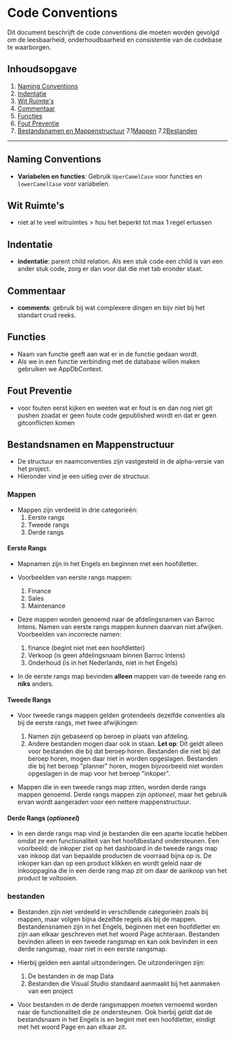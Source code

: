 # Code Conventions

Dit document beschrijft de code conventions die moeten worden gevolgd om de leesbaarheid, onderhoudbaarheid en consistentie van de codebase te waarborgen.

## Inhoudsopgave
1. [Naming Conventions](#naming-conventions)
2. [Indentatie](#indentatie)
3. [Wit Ruimte's](#witte-ruimte)
4. [Commentaar](#commentaar)
5. [Functies](#functies)
6. [Fout Preventie](#Fout-Preventie)
7. [Bestandsnamen en Mappenstructuur](#bestandsnamen-en-mappenstructuur)
   7.1[Mappen](#mappen)
   7.2[Bestanden](#bestanden)

---

## Naming Conventions
- **Variabelen en functies**: Gebruik `UperCamelCase` voor functies en `lowerCamelCase` voor variabelen.

## Wit Ruimte's
- niet al te veel witruimtes > hou het beperkt tot max 1 regel ertussen

## Indentatie
- **indentatie**: parent child relation. Als een stuk code een child is van een ander stuk code, zorg er dan voor dat die met tab eronder staat.

## Commentaar
- **comments**: gebruik bij wat complexere dingen en bijv niet bij het standart crud reeks.

## Functies
- Naam van functie geeft aan wat er in de functie gedaan wordt.
- Als we in een functie verbinding met de database willen maken gebruiken we AppDbContext.

## Fout Preventie
- voor fouten eerst kijken en weeten wat er fout is en dan nog niet git pushen zoadat er geen foute code gepublished wordt en dat er geen gitconflicten komen

## Bestandsnamen en Mappenstructuur
- De structuur en naamconventies zijn vastgesteld in de alpha-versie van het project.
- Hieronder vind je een uitleg over de structuur.

### Mappen
- Mappen zijn verdeeld in drie categorieën:
  1. Eerste rangs
  2. Tweede rangs
  3. Derde rangs

#### Eerste Rangs
- Mapnamen zijn in het Engels en beginnen met een hoofdletter.
- Voorbeelden van eerste rangs mappen:
  1. Finance
  2. Sales
  3. Maintenance

- Deze mappen worden genoemd naar de afdelingsnamen van Barroc Intens. Namen van eerste rangs mappen kunnen daarvan niet afwijken. Voorbeelden van incorrecte namen:
  1. finance (begint niet met een hoofdletter)
  2. Verkoop (is geen afdelingsnaam binnen Barroc Intens)
  3. Onderhoud (is in het Nederlands, niet in het Engels)

- In de eerste rangs map bevinden **alleen** mappen van de tweede rang en **niks** anders. 

#### Tweede Rangs
- Voor tweede rangs mappen gelden grotendeels dezelfde conventies als bij de eerste rangs, met twee afwijkingen:
  1. Namen zijn gebaseerd op beroep in plaats van afdeling.
  2. Andere bestanden mogen daar ook in staan. **Let op**: Dit geldt alleen voor bestanden die bij dat beroep horen. Bestanden die niet bij dat beroep horen, mogen daar niet in worden opgeslagen. Bestanden die bij het beroep "planner" horen, mogen bijvoorbeeld niet worden opgeslagen in de map voor het beroep "inkoper".

- Mappen die in een tweede rangs map zitten, worden derde rangs mappen genoemd. Derde rangs mappen zijn *optioneel*, maar het gebruik ervan wordt aangeraden voor een nettere mappenstructuur.
  
#### Derde Rangs (*optioneel*)
- In een derde rangs map vind je bestanden die een aparte locatie hebben omdat ze een functionaliteit van het hoofdbestand ondersteunen. Een voorbeeld: de inkoper ziet op het dashboard in de tweede rangs map van inkoop dat van bepaalde producten de voorraad bijna op is. De inkoper kan dan op een product klikken en wordt geleid naar de inkooppagina die in een derde rang map zit om daar de aankoop van het product te voltooien.

### bestanden
- Bestanden zijn niet verdeeld in verschillende categorieën zoals bij mappen, maar volgen bijna dezelfde regels als bij de mappen. Bestandensnamen zijn in het Engels, beginnen met een hoofdletter en zijn aan elkaar geschreven met het woord Page achteraan. Bestanden bevinden alleen in een tweede rangsmap en kan ook bevinden in een derde rangsmap, maar niet in een eerste rangsmap.

- Hierbij gelden een aantal uitzonderingen. De uitzonderingen zijn:
   1. De bestanden in de map Data
   2. Bestanden die Visual Studio standaard aanmaakt bij het aanmaken van een project
 
- Voor bestanden in de derde rangsmappen moeten vernoemd worden naar de functionaliteit die ze ondersteunen. Ook hierbij geldt dat de bestandsnaam in het Engels is en begint met een hoofdletter, eindigt met het woord Page en aan elkaar zit.
